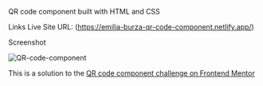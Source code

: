 QR code component built with HTML and CSS

Links
Live Site URL: (https://emilia-burza-qr-code-component.netlify.app/)

Screenshot

![QR-code-component](https://github.com/user-attachments/assets/9bf30f1f-9b7a-41a1-8b2a-be61d02b29b6)



This is a solution to the [QR code component challenge on Frontend Mentor](https://www.frontendmentor.io/challenges/qr-code-component-iux_sIO_H)
